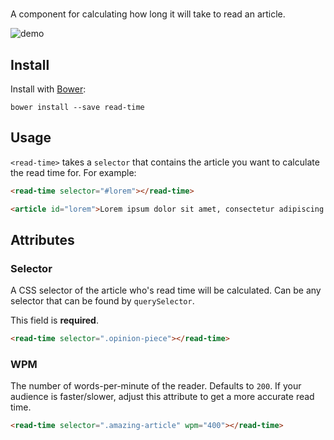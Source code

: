 # <read-time>

A component for calculating how long it will take to read an article.

![demo](http://i.imgur.com/UC3Oumk.png)

## Install

Install with [Bower](http://bower.io/):

```shell
bower install --save read-time
```

## Usage

`<read-time>` takes a `selector` that contains the article you want to calculate the read time for. For example:

```html
<read-time selector="#lorem"></read-time>

<article id="lorem">Lorem ipsum dolor sit amet, consectetur adipiscing elit. Nam commodo lorem sit amet fringilla interdum. Morbi imperdiet eros id ante tempus commodo. Fusce pretium metus tortor, a lacinia nulla tincidunt nec. Vestibulum placerat consequat ipsum, interdum fringilla lectus malesuada eget. Cras vitae dui luctus lectus viverra eleifend in sed sapien. Quisque sit amet elit ligula. Vestibulum facilisis pretium libero ultricies vehicula. Donec arcu diam, rhoncus sit amet purus et, porttitor auctor quam. Ut nec metus eget enim iaculis mollis non non arcu.</article>
```

## Attributes

### Selector

A CSS selector of the article who's read time will be calculated. Can be any selector that can be found by `querySelector`.

This field is **required**.

```html
<read-time selector=".opinion-piece"></read-time>
```

### WPM

The number of words-per-minute of the reader. Defaults to `200`. If your audience is faster/slower, adjust this attribute to get a more accurate read time.

```html
<read-time selector=".amazing-article" wpm="400"></read-time>
```
